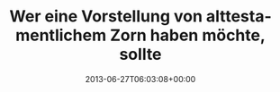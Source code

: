 ---
retweeted: false
source: <a href="http://twitter.com" rel="nofollow">Twitter Web Client</a>
entities:
  hashtags: []
  symbols: []
  user_mentions: []
  urls: []
display_text_range:
- '0'
- '140'
favorite_count: '2'
id_str: '350132168846094336'
truncated: false
retweet_count: '0'
id: '350132168846094336'
created_at: Thu Jun 27 06:03:08 +0000 2013
favorited: false
full_text: "Wer eine Vorstellung von alttestamentlichem Zorn haben möchte, \nsollte
  einfach mal unter Zeitdruck mit Finder.app große Dateien zu kopieren."
lang: de
tags:
- pesos/twitter
date: '2013-06-27T06:03:08+00:00'
src: https://twitter.com/bascht/status/350132168846094336
original_url: https://twitter.com/bascht/status/350132168846094336
type: twitter_tweet
text: "Wer eine Vorstellung von alttestamentlichem Zorn haben möchte, \nsollte einfach
  mal unter Zeitdruck mit Finder.app große Dateien zu kopieren."
title: "Wer eine Vorstellung von alttestamentlichem Zorn haben möchte, \nsollte "

---